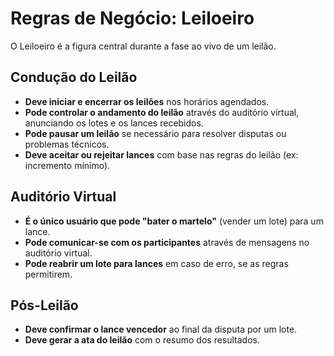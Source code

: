 # Regras de Negócio: Leiloeiro

O Leiloeiro é a figura central durante a fase ao vivo de um leilão.

## Condução do Leilão
- **Deve iniciar e encerrar os leilões** nos horários agendados.
- **Pode controlar o andamento do leilão** através do auditório virtual, anunciando os lotes e os lances recebidos.
- **Pode pausar um leilão** se necessário para resolver disputas ou problemas técnicos.
- **Deve aceitar ou rejeitar lances** com base nas regras do leilão (ex: incremento mínimo).

## Auditório Virtual
- **É o único usuário que pode "bater o martelo"** (vender um lote) para um lance.
- **Pode comunicar-se com os participantes** através de mensagens no auditório virtual.
- **Pode reabrir um lote para lances** em caso de erro, se as regras permitirem.

## Pós-Leilão
- **Deve confirmar o lance vencedor** ao final da disputa por um lote.
- **Deve gerar a ata do leilão** com o resumo dos resultados.
